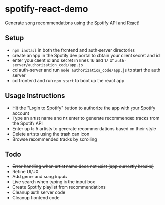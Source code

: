 # spotify-react-demo
Generate song recommendations using the Spotify API and React!

## Setup
* `npm install` in both the frontend and auth-server directories
* create an app in the Spotify dev portal to obtain your client secret and id
* enter your client id and secret in lines 16 and 17 of `auth-server/authorization_code/app.js`
* cd auth-server and run `node authorization_code/app.js` to start the auth server
* cd frontend and run `npm start` to boot up the react app

## Usage Instructions
* Hit the "Login to Spotify" button to authorize the app with your Spotify account
* Type an artist name and hit enter to generate recommended tracks from the Spotify API
* Enter up to 5 artists to generate recommendations based on their style
* Delete artists using the trash can icon
* Browse recommended tracks by scrolling

## Todo
* ~~Error handling when artist name does not exist (app currently breaks)~~
* Refine UI/UX
* Add genre and song inputs
* Live search when typing in the input box
* Create Spotify playlist from recommendations
* Cleanup auth server code
* Cleanup frontend code
